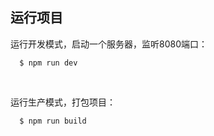## 运行项目

运行开发模式，启动一个服务器，监听8080端口：

```
  $ npm run dev
```

&emsp;

运行生产模式，打包项目：

```
  $ npm run build
```